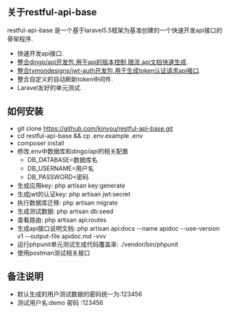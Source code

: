 ## 关于restful-api-base

restful-api-base 是一个基于laravel5.5框架为基准创建的一个快速开发api接口的骨架程序.

- 快速开发api接口.
- [整合dingo/api开发包,用于api的版本控制,限流,api文档快速生成](https://github.com/dingo/api).
- [整合tymondesigns/jwt-auth开发包,用于生成token认证请求api接口](https://github.com/tymondesigns/jwt-auth).
- 整合自定义的自动刷新token中间件.
- Laravel友好的单元测试.


## 如何安装

- git clone https://github.com/kinyou/restful-api-base.git
- cd restful-api-base && cp .env.example .env
- composer install
- 修改.env中数据库和dingo/api的相关配置
    - DB_DATABASE=数据库名
    - DB_USERNAME=用户名
    - DB_PASSWORD=密码
- 生成应用key:  php artisan key:generate
- 生成jwt的认证key:  php artisan jwt:secret
- 执行数据库迁移:  php artisan migrate
- 生成测试数据:   php artisan db:seed
- 查看路由:  php artisan api:routes
- 生成api接口说明文档:  php artisan api:docs --name apidoc --use-version v1 --output-file apidoc.md -vvv
- 运行phpunit单元测试生成代码覆盖率: ./vendor/bin/phpunit
- 使用postman测试相关接口

## 备注说明

- 默认生成的用户测试数据的密码统一为:123456
- 测试用户名:demo 密码 :123456
